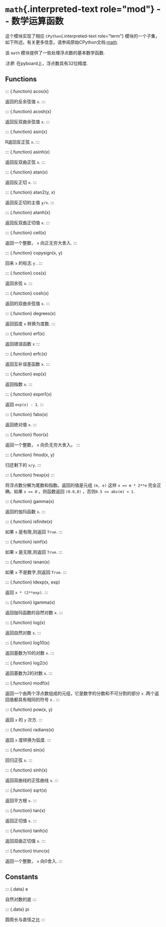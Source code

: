 `math`{.interpreted-text role="mod"} \-- 数学运算函数
=====================================================

这个模块实现了相应 `CPython`{.interpreted-text role="term"}
模块的一个子集，如下所述。有关更多信息，请参阅原始CPython文档:[math](https://docs.python.org/3.5/library/math.html#module-math).

该 `math` 模块提供了一些处理浮点数的基本数学函数.

*注意:* 在pyboard上，浮点数具有32位精度.

Functions
---------

::: {.function}
acos(x)

返回的反余弦值 `x`.
:::

::: {.function}
acosh(x)

返回反双曲余弦值 `x`.
:::

::: {.function}
asin(x)

R返回反正弦 `x`.
:::

::: {.function}
asinh(x)

返回反双曲正弦 `x`.
:::

::: {.function}
atan(x)

返回反正切 `x`.
:::

::: {.function}
atan2(y, x)

返回反正切的主值 `y/x`.
:::

::: {.function}
atanh(x)

返回反双曲正切值 `x`.
:::

::: {.function}
ceil(x)

返回一个整数， `x` 向正无穷大舍入.
:::

::: {.function}
copysign(x, y)

回来 `x` 的标志 `y` .
:::

::: {.function}
cos(x)

返回余弦 `x`.
:::

::: {.function}
cosh(x)

返回的双曲余弦值 `x`.
:::

::: {.function}
degrees(x)

返回弧度 `x` 转换为度数.
:::

::: {.function}
erf(x)

返回错误函数 `x`
:::

::: {.function}
erfc(x)

返回互补误差函数 `x`.
:::

::: {.function}
exp(x)

返回指数 `x`.
:::

::: {.function}
expm1(x)

返回 `exp(x) - 1`.
:::

::: {.function}
fabs(x)

返回绝对值 `x`.
:::

::: {.function}
floor(x)

返回一个整数， `x` 向负无穷大舍入。
:::

::: {.function}
fmod(x, y)

归还剩下的 `x/y`.
:::

::: {.function}
frexp(x)
:::

将浮点数分解为尾数和指数。返回的值是元组 `(m, e)` 这样 `x == m * 2**e`
完全正确。如果 `x == 0` ，则函数返回 `(0.0,0)`
，否则`0.5 <= abs(m) < 1`.

::: {.function}
gamma(x)

返回的伽玛函数 `x`.
:::

::: {.function}
isfinite(x)

如果 `x` 是有限,则返回 `True`.
:::

::: {.function}
isinf(x)

如果 `x` 是无限,则返回 `True`.
:::

::: {.function}
isnan(x)

如果 `x` 不是数字,则返回 `True`.
:::

::: {.function}
ldexp(x, exp)

返回 `x * (2**exp)`.
:::

::: {.function}
lgamma(x)

返回伽玛函数的自然对数 `x`.
:::

::: {.function}
log(x)

返回自然对数 `x`.
:::

::: {.function}
log10(x)

返回基数为10的对数 `x`.
:::

::: {.function}
log2(x)

返回基数为2的对数 `x`.
:::

::: {.function}
modf(x)

返回一个由两个浮点数组成的元组，它是数字的分数和不可分割的部分 `x`
.两个返回值都具有相同的符号 `x` .
:::

::: {.function}
pow(x, y)

返回 `x` 的 `y` 次方.
:::

::: {.function}
radians(x)

返回 `x` 度转换为弧度.
:::

::: {.function}
sin(x)

回归正弦 `x`.
:::

::: {.function}
sinh(x)

返回双曲线的正弦曲线 `x`.
:::

::: {.function}
sqrt(x)

返回平方根 `x`.
:::

::: {.function}
tan(x)

返回正切值 `x`.
:::

::: {.function}
tanh(x)

返回双曲正切值 `x`.
:::

::: {.function}
trunc(x)

返回一个整数， `x` 向0舍入.
:::

Constants
---------

::: {.data}
e

自然对数的底
:::

::: {.data}
pi

圆周长与直径之比
:::
